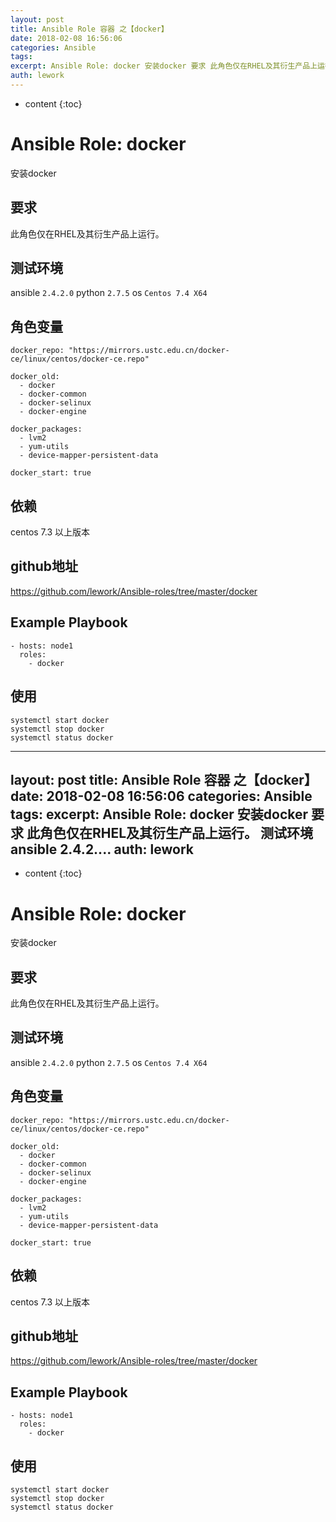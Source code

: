 ```yaml
---
layout: post
title: Ansible Role 容器 之【docker】
date: 2018-02-08 16:56:06
categories: Ansible
tags:
excerpt: Ansible Role: docker 安装docker 要求 此角色仅在RHEL及其衍生产品上运行。 测试环境 ansible 2.4.2....
auth: lework
---
```

* content
{:toc}

# Ansible Role: docker

安装docker

## 要求

此角色仅在RHEL及其衍生产品上运行。

## 测试环境

ansible `2.4.2.0`
python `2.7.5`
os `Centos 7.4 X64`

## 角色变量
    docker_repo: "https://mirrors.ustc.edu.cn/docker-ce/linux/centos/docker-ce.repo"

    docker_old:
      - docker
      - docker-common
      - docker-selinux
      - docker-engine

    docker_packages:
      - lvm2
      - yum-utils
      - device-mapper-persistent-data
      
    docker_start: true

## 依赖

centos 7.3 以上版本

## github地址
https://github.com/lework/Ansible-roles/tree/master/docker

## Example Playbook

    - hosts: node1
      roles:
        - docker
        
## 使用
```
systemctl start docker
systemctl stop docker
systemctl status docker
```
---
layout: post
title: Ansible Role 容器 之【docker】
date: 2018-02-08 16:56:06
categories: Ansible
tags:
excerpt: Ansible Role: docker 安装docker 要求 此角色仅在RHEL及其衍生产品上运行。 测试环境 ansible 2.4.2....
auth: lework
---
* content
{:toc}

# Ansible Role: docker

安装docker

## 要求

此角色仅在RHEL及其衍生产品上运行。

## 测试环境

ansible `2.4.2.0`
python `2.7.5`
os `Centos 7.4 X64`

## 角色变量
    docker_repo: "https://mirrors.ustc.edu.cn/docker-ce/linux/centos/docker-ce.repo"

    docker_old:
      - docker
      - docker-common
      - docker-selinux
      - docker-engine

    docker_packages:
      - lvm2
      - yum-utils
      - device-mapper-persistent-data
      
    docker_start: true

## 依赖

centos 7.3 以上版本

## github地址
https://github.com/lework/Ansible-roles/tree/master/docker

## Example Playbook

    - hosts: node1
      roles:
        - docker
        
## 使用
```
systemctl start docker
systemctl stop docker
systemctl status docker
```
